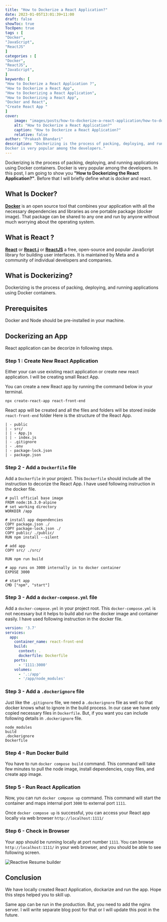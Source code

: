 ```yaml
---
title: "How to Dockerize a React Application?"
date: 2023-01-05T13:01:39+11:00
draft: false
showToc: true
TocOpen: true
tags : [
"Docker",
"JavaScript",
"ReactJS"
]
categories : [
"Docker",
"ReactJS",
"JavaScript",
]
keywords: [
"How to Dockerize a React Application ?",
"How to Dockerize a React App",
"How to Dockerizing a React Application",
"How to Dockerizing a React App",
"Docker and React",
"Create React App "
]
cover:
    image: "images/posts/how-to-dockerize-a-react-application/how-to-dockerize-a-react-application.png"
    alt: "How to Dockerize a React Application?"
    caption: "How to Dockerize a React Application?"
    relative: false
author: "Prakash Bhandari"
description: "Dockerizing is the process of packing, deploying, and running applications using Docker containers.
Docker is very popular among the developers."
---
```


Dockerizing is the process of packing, deploying, and running applications using Docker containers.
Docker is very popular among the developers. In this post, I am going to show you **"How to Dockerizing the React Application?"**.
Before that I will briefly define what is docker and react.

## What Is Docker?
**[Docker](https://www.docker.com/)** is an open source tool that combines your application with all
the necessary dependencies and libraries as one portable package (docker image). 
That package can be shared to any one and run by anyone without much worrying about the operating system.
## What is React ?
**[React](https://reactjs.org/)** or **[React.j](https://reactjs.org/)**  or **[ReactJS](https://reactjs.org/)**
a free, open-source and popular JavaScript library for building user interfaces. 
It is maintained by Meta and a community of individual developers and companies. 

## What is Dockerizing?
Dockerizing is the process of packing, deploying, and running applications using Docker containers.

##  Prerequisites
Docker and Node should be pre-installed in your machine.

## Dockerizing an App
React application can be decorize in following steps.

### Step 1 : Create New React Application 

Either your can use existing react application or create new react application. 
I will be creating small React App. 

You can create a new React app by running the command below in your terminal.

`npx create-react-app react-front-end`

React app will be created and all the files and folders will be stored inside ` react-front-end` folder
Here is the structure of the React App.

```
| - public
| - src/
| | - App.js
| | - index.js
| - .gitignore
| - .env
| - package-lock.json
| - package.json
```

### Step 2 - Add a `Dockerfile` file 
Add a `Dockerfile` in your project. This `Dockerfile` should include all the 
instruction to decorize the React App. I have used following instruction in the docker file.

```
# pull official base image
FROM node:16.3.0-alpine
# set working directory
WORKDIR /app

# install app dependencies
COPY package.json ./
COPY package-lock.json ./
COPY public/ ./public/
RUN npm install --silent

# add app
COPY src/ ./src/

RUN npm run build

# app runs on 3000 internally in to docker container
EXPOSE 3000

# start app
CMD ["npm", "start"]
```

### Step 3 - Add a `docker-compose.yml` file

Add a `docker-compose.yml` in your project root. This `docker-compose.yml` is not necessary but it helps to build abd 
run the docker image and container easily.
I have used following instruction in the docker file.

```yaml
version: '3.7'
services:
  app:
    container_name: react-front-end
    build:
      context: .
      dockerfile: Dockerfile
    ports:
      - '1111:3000'
    volumes:
      - '.:/app'
      - '/app/node_modules'
```

### Step 3 - Add a `.dockerignore` file
Just like the `.gitignore` file, we need a `.dockerignore` 
file as well so that docker knows what to ignore in the build process.
In our case we have only copied necessary files in `Dockerfile`.
But, if you want you can include following details in `.dockerignore` file.

```
node_modules
build
.dockerignore
Dockerfile
```
### Step 4 - Run Docker Build
You have to run `docker compose build` command. This command will take few minutes to 
pull the node image, install dependencies, copy files, and create app image.

### Step 5 - Run React Application
Now, you can run `docker compose up` command. This command will start the container and 
maps internal port `3000` to external port `1111`.

Once `docker compose up` is successful, you can access your React app locally via web browser `http://localhost:1111/`

### Step 6 - Check in Browser

Your app should be running locally at port number `1111`. 
You can browse `http://localhost:1111/` in your web browser, and you should be able to see following screen.

![Reactive Resume builder](/images/posts/how-to-dockerize-a-react-application/output.gif#center)


## Conclusion

We have locally created React Application, dockarize and run the app. Hope this steps helped you 
to skill up.

Same app can be run in the production. But, you need to add the nginx server. 
I will write separate blog post for that or I will update this post in the future.
